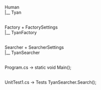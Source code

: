 ﻿Human<br/>
|__ Tyan<br/><br/>

Factory + FactorySettings<br/>
|__ TyanFactory<br/><br/>

Searcher + SearcherSettings<br/>
|__ TyanSearcher<br/><br/>

Program.cs -> static void Main();<br/><br/>

UnitTest1.cs -> Tests TyanSearcher.Search();<br/><br/>